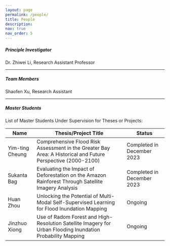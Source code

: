 ```yaml
---
layout: page
permalink: /people/
title: People
description: 
nav: true
nav_order: 5
---
```


##### **Principle Investigator**

Dr. Zhiwei Li, Research Assistant Professor

------



##### **Team Members**

Shaofen Xu, Research Assistant

------



##### **Master Students**

List of Master Students Under Supervision for Theses or Projects:

| Name            | Thesis/Project Title                                         | Status                     |
| --------------- | ------------------------------------------------------------ | -------------------------- |
| Yim-ting Cheung | Comprehensive Flood Risk Assessment in the Greater Bay Area: A Historical and Future Perspective (2000-2100) | Completed in December 2023 |
| Sukanta Bag     | Evaluating the Impact of Deforestation on the Amazon Rainforest Through Satellite Imagery Analysis | Completed in December 2023 |
| Huan Zhou       | Unlocking the Potential of Multi-Modal Self-Supervised Learning for Flood Inundation Mapping | Ongoing                    |
| Jinzhuo Xiong   | Use of Radom Forest and High-Resolution Satellite Imagery for Urban Flooding Inundation Probability Mapping | Ongoing                    |




